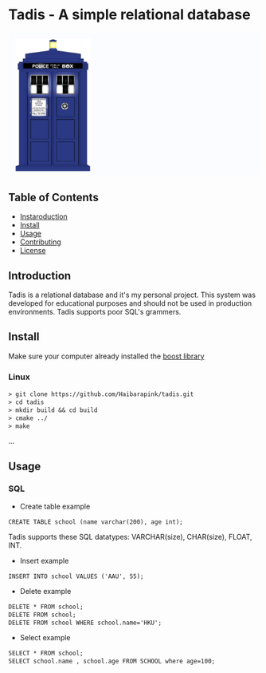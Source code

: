 
# Tadis - A simple relational database
![image](doc/tadis.png)

## Table of Contents

- [Instaroduction](#Introduction)
- [Install](#Install)
- [Usage](#Usage)
- [Contributing](#contributing)
- [License](#license)

## Introduction
 Tadis is a relational database and it's my personal project.
 This system was developed for educational purposes and should not be used in production environments.
 Tadis supports poor SQL's grammers.

## Install
  Make sure your computer already installed the [boost library](https://www.boost.org/)
  
  ### Linux

  ```
  > git clone https://github.com/Haibarapink/tadis.git
  > cd tadis
  > mkdir build && cd build
  > cmake ../
  > make 
  ```
  ...

## Usage
### SQL 
* Create table example
```
CREATE TABLE school (name varchar(200), age int);
```
Tadis supports these SQL datatypes: VARCHAR(size), CHAR(size), FLOAT, INT.

* Insert example 
```
INSERT INTO school VALUES ('AAU', 55);
```

* Delete example
```
DELETE * FROM school;
DELETE FROM school;
DELETE FROM school WHERE school.name='HKU';
```
* Select example
```
SELECT * FROM school;
SELECT school.name , school.age FROM SCHOOL where age=100; 
```